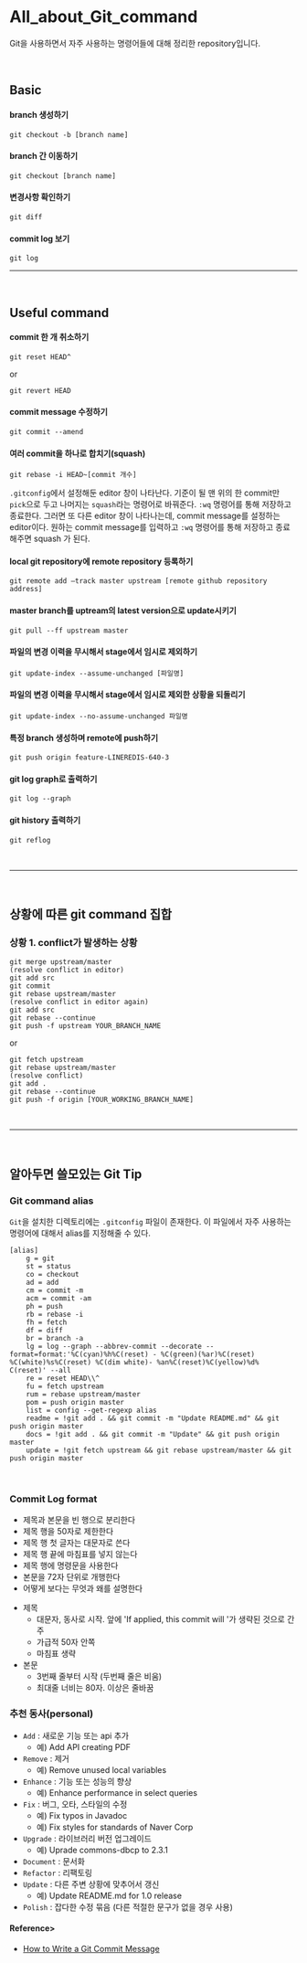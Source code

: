 # All_about_Git_command
Git을 사용하면서 자주 사용하는 명령어들에 대해 정리한 repository입니다.

</br>

## Basic
#### branch 생성하기
```
git checkout -b [branch name]
```

#### branch 간 이동하기
```
git checkout [branch name]
```

#### 변경사항 확인하기
```
git diff
```

#### commit log 보기
```
git log
```

---

</br>

## Useful command
#### commit 한 개 취소하기
```
git reset HEAD^
```
or
```
git revert HEAD
```

#### commit message 수정하기
```
git commit --amend
```

#### 여러 commit을 하나로 합치기(squash)
```
git rebase -i HEAD~[commit 개수]
```
`.gitconfig`에서 설정해둔 editor 창이 나타난다. 기준이 될 맨 위의 한 commit만 `pick`으로 두고 나머지는 `squash`라는 명령어로 바꿔준다. `:wq` 명령어를 통해 저장하고 종료한다. 그러면 또 다른 editor 창이 나타나는데, commit message를 설정하는 editor이다. 원하는 commit message를 입력하고 `:wq` 명령어를 통해 저장하고 종료해주면 squash 가 된다.

#### local git repository에 remote repository 등록하기
```
git remote add —track master upstream [remote github repository address]
```

#### master branch를 uptream의 latest version으로 update시키기
```
git pull --ff upstream master
```

#### 파일의 변경 이력을 무시해서 stage에서 임시로 제외하기
```
git update-index --assume-unchanged [파일명]
```

#### 파일의 변경 이력을 무시해서 stage에서 임시로 제외한 상황을 되돌리기
```
git update-index --no-assume-unchanged 파일명
```

#### 특정 branch 생성하며 remote에 push하기
```
git push origin feature-LINEREDIS-640-3
```

#### git log graph로 출력하기
```
git log --graph
```

#### git history 출력하기
```
git reflog
```

</br>

---

</br>

## 상황에 따른 git command 집합
### 상황 1. conflict가 발생하는 상황
```
git merge upstream/master
(resolve conflict in editor)
git add src
git commit
git rebase upstream/master
(resolve conflict in editor again)
git add src
git rebase --continue
git push -f upstream YOUR_BRANCH_NAME
```
or
```
git fetch upstream
git rebase upstream/master
(resolve conflict)
git add .
git rebase --continue
git push -f origin [YOUR_WORKING_BRANCH_NAME]
```

</br>

---

</br>

## 알아두면 쓸모있는 Git Tip

### Git command alias
`Git`을 설치한 디렉토리에는 `.gitconfig` 파일이 존재한다. 이 파일에서 자주 사용하는 명령어에 대해서 alias를 지정해줄 수 있다.
``` .gitconfig
[alias]
    g = git
    st = status
    co = checkout
    ad = add
    cm = commit -m
    acm = commit -am
    ph = push
    rb = rebase -i
    fh = fetch
    df = diff
    br = branch -a
    lg = log --graph --abbrev-commit --decorate --format=format:'%C(cyan)%h%C(reset) - %C(green)(%ar)%C(reset) %C(white)%s%C(reset) %C(dim white)- %an%C(reset)%C(yellow)%d%    C(reset)' --all
    re = reset HEAD\\^
    fu = fetch upstream
    rum = rebase upstream/master
    pom = push origin master
    list = config --get-regexp alias
    readme = !git add . && git commit -m "Update README.md" && git push origin master
    docs = !git add . && git commit -m "Update" && git push origin master
    update = !git fetch upstream && git rebase upstream/master && git push origin master
```

</br>

### Commit Log format

* 제목과 본문을 빈 행으로 분리한다
* 제목 행을 50자로 제한한다
* 제목 행 첫 글자는 대문자로 쓴다
* 제목 행 끝에 마침표를 넣지 않는다
* 제목 행에 명령문을 사용한다
* 본문을 72자 단위로 개행한다
* 어떻게 보다는 무엇과 왜를 설명한다

- 제목
  - 대문자, 동사로 시작. 앞에 'If applied, this commit will '가 생략된 것으로 간주
  - 가급적 50자 안쪽
  - 마침표 생략
- 본문
  - 3번째 줄부터 시작 (두번째 줄은 비움)
  - 최대줄 너비는 80자. 이상은 줄바꿈

### 추천 동사(personal)
- `Add` : 새로운 기능 또는 api 추가
  - 예) Add API creating PDF
- `Remove` : 제거
  - 예) Remove unused local variables
- `Enhance` : 기능 또는 성능의 향상
  - 예) Enhance performance in select queries
- `Fix` : 버그,  오타, 스타일의 수정
  - 예) Fix typos in Javadoc
  - 예) Fix styles for standards of Naver Corp
- `Upgrade` : 라이브러리 버전 업그레이드
  - 예) Uprade commons-dbcp to 2.3.1
- `Document` : 문서화
- `Refactor` : 리팩토링
- `Update` : 다른 주변 상황에 맞추어서 갱신
  - 예) Update README.md for 1.0 release
- `Polish` : 잡다한 수정 묶음 (다른 적절한 문구가 없을 경우 사용)


#### Reference>
* [How to Write a Git Commit Message](https://item4.github.io/2016-11-01/How-to-Write-a-Git-Commit-Message)
